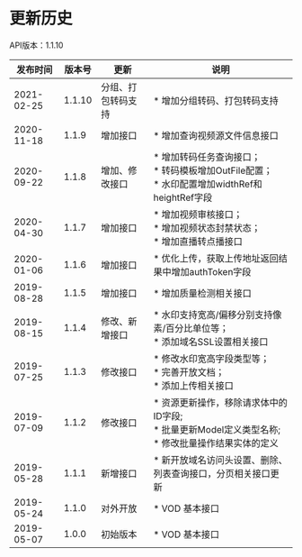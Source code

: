 # 更新历史 #
API版本：1.1.10


|发布时间|版本号|更新|说明|
|---|---|---|---|
|2021-02-25|1.1.10|分组、打包转码支持|* 增加分组转码、打包转码支持|
|2020-11-18|1.1.9|增加接口|* 增加查询视频源文件信息接口|
|2020-09-22|1.1.8|增加、修改接口|* 增加转码任务查询接口；<br> * 转码模板增加OutFile配置；<br> * 水印配置增加widthRef和heightRef字段|
|2020-04-30|1.1.7|增加接口|* 增加视频审核接口；<br> * 增加视频状态封禁状态；<br> * 增加直播转点播接口|
|2020-01-06|1.1.6|增加接口|* 优化上传，获取上传地址返回结果中增加authToken字段|
|2019-08-28|1.1.5|增加接口|* 增加质量检测相关接口|
|2019-08-15|1.1.4|修改、新增接口|* 水印支持宽高/偏移分别支持像素/百分比单位等；<br> * 添加域名SSL设置相关接口|
|2019-07-25|1.1.3|修改接口|* 修改水印宽高字段类型等；<br> * 完善开放文档；<br> * 添加上传相关接口|
|2019-07-09|1.1.2|修改接口|* 资源更新操作，移除请求体中的ID字段;<br> * 批量更新Model定义类型名称;<br> * 修改批量操作结果实体的定义|
|2019-05-28|1.1.1|新增接口|* 新开放域名访问头设置、删除、列表查询接口，分页相关接口更新|
|2019-05-24|1.1.0|对外开放|* VOD 基本接口|
|2019-05-07|1.0.0|初始版本|* VOD 基本接口|
